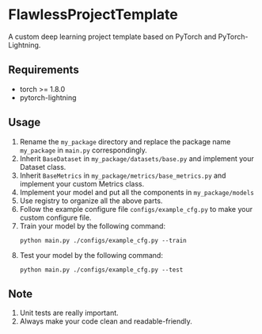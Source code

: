 # FlawlessProjectTemplate
A custom deep learning project template based on PyTorch and PyTorch-Lightning.

## Requirements

- torch >= 1.8.0
- pytorch-lightning

## Usage

1. Rename the `my_package` directory and replace the package name `my_package` in `main.py` correspondingly.
2. Inherit `BaseDataset` in `my_package/datasets/base.py` and implement your Dataset class.
3. Inherit `BaseMetrics` in `my_package/metrics/base_metrics.py` and implement your custom Metrics class.
4. Implement your model and put all the components in `my_package/models`
5. Use registry to organize all the above parts.
6. Follow the example configure file `configs/example_cfg.py` to make your custom configure file.
7. Train your model by the following command:
    ```shell
   python main.py ./configs/example_cfg.py --train
    ```
8. Test your model by the following command:
    ```shell
   python main.py ./configs/example_cfg.py --test
    ```
    
## Note
1. Unit tests are really important.
2. Always make your code clean and readable-friendly.